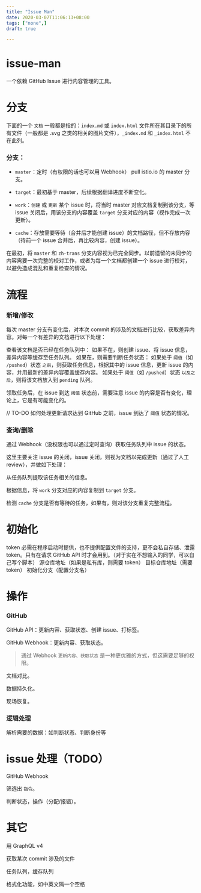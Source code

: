 ```yaml
---
title: "Issue Man"
date: 2020-03-07T11:06:13+08:00
tags: ["none",]
draft: true 

---
```


# issue-man

一个依赖 GitHub Issue 进行内容管理的工具。

# 分支

下面的一个 `文档` 一般都是指的：`index.md` 或 `index.html` 文件所在其目录下的所有文件（一般都是 .svg 之类的相关的图片文件），`_index.md` 和 `_index.html` 不在此列。

### 分支：

- `master`：定时（有权限的话也可以用 Webhook） pull istio.io 的 master 分支。

- `target`：最初基于 master，后续根据翻译进度不断变化。

- `work`：`创建` 或 `更新` 某个 issue 时，将当时 master 对应文档复制到该分支，等 issue 关闭后，用该分支的内容覆盖 `target` 分支对应的内容（视作完成一次更新）。

- `cache`：存放需要等待（合并后才能创建 issue）的文档路径，但不存放内容（待前一个 issue 合并后，再比较内容，创建 issue）。

在最初，将 `master` 和 `zh-trans` 分支内容视为已完全同步。以前遗留的未同步的内容需要一次完整的校对工作，或者为每一个文档都创建一个 issue 进行校对，以避免造成混乱和重复检查的情况。

# 流程

### 新增/修改

每次 master 分支有变化后，对本次 commit 的涉及的文档进行比较，获取差异内容。对每一个有差异的文档进行以下处理：

查看该文档是否已经在任务队列中：
    如果不在，则创建 issue、将 issue 信息，差异内容等缓存至任务队列。
    如果在，则需要判断任务状态：
        如果处于 `阈值`（如 `/pushed`）状态 `之前`，则获取任务信息，根据其中的 issue 信息，更新 issue 的内容，并用最新的差异内容覆盖缓存内容。
        如果处于 `阈值`（如 `/pushed`）状态 `以及之后`，则将该文档放入到 `pending` 队列。

领取任务后，在 issue 到达 `阈值` 状态前，需要注意 issue 的内容是否有变化，理论上，它是有可能变化的。

// TO-DO 如何处理更新请求达到 GitHub 之前，issue 到达了 `阈值` 状态的情况。

### 查询/删除

通过 Webhook（没权限也可以通过定时查询）获取任务队列中 issue 的状态。

这里主要关注 issue 的关闭，issue 关闭，则视为文档以完成更新（通过了人工 review），并做如下处理：

从任务队列提取该任务相关的信息。

根据信息，将 `work` 分支对应的内容复制到 `target` 分支。

检测 `cache` 分支是否有等待的任务，如果有，则对该分支重复完整流程。

# 初始化

token 必需在程序启动时提供，也不提供配置文件的支持，更不会私自存储、泄露 token。只有在请求 GitHub API 时才会用到。（对于实在不想输入的同学，可以自己写个脚本）
源仓库地址（如果是私有库，则需要 token）
目标仓库地址（需要 token）
初始化分支（配置分支名）

# 操作

### GitHub

GitHub API：更新内容、获取状态、创建 issue、打标签。

GitHub Webhook：更新内容、获取状态。

> 通过 Webhook `更新内容、获取状态` 是一种更优雅的方式，但这需要足够的权限。

文档对比。

数据持久化。

现场恢复。

### 逻辑处理

解析需要的数据：如判断状态、判断身份等

# issue 处理（TODO）

GitHub Webhook

筛选出 `指令`。

判断状态，操作（分配/报错）。

# 其它

用 GraphQL v4

获取某次 commit 涉及的文件

任务队列，缓存队列

格式化功能，如中英文隔一个空格
